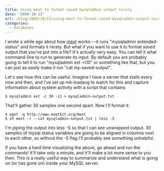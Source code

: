 ```yaml
---
title: Using mext to format saved mysqladmin output nicely
date: "2009-10-13"
url: /blog/2009/10/13/using-mext-to-format-saved-mysqladmin-output-nicely/
categories:
  - Databases
---
```

I wrote a while ago about how [mext](/blog/2009/04/11/formatting-mysqladmin-extended-status-nicely/) works---it runs "mysqladmin extended-status" and formats it nicely. But what if you want to use it to format *saved* output that you've put into a file? It's actually very easy. You can tell it what command-line to run to generate its input. By default you are probably going to tell it to run "mysqladmin ext -ri10" or something like that, but you can just as easily make it run "cat my-saved-output".

Let's see how this can be useful. Imagine I have a server that stalls every now and then, and I've set up mk-loadavg to watch for this and capture information about system activity with a script that contains

```
$ mysqladmin ext -c 30 -i1 > mysqladmin-output.txt
```

That'll gather 30 samples one second apart. Now I'll format it:

```
$ wget -q http://www.maatkit.org/mext
$ sh mext -r --cat mysqladmin-output.txt | less -S
```

I'm piping the output into less -S so that I can see unwrapped output. 30 samples of mysql status variables are going to be aligned in columns next to each other, so without the -S flag I'll probably see something unhelpful.

If you have a hard time visualizing the above, go ahead and run the commands! It'll take only a minute, and it'll make a lot more sense to you then. This is a really useful way to summarize and understand what is going on (or has gone on) inside your MySQL server.


